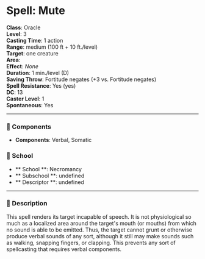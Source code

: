 
# Spell: Mute
**Class**: Oracle  
**Level**: 3  
**Casting Time**: 1 action  
**Range**: medium (100 ft + 10 ft./level)  
**Target**: one creature  
**Area**:   
**Effect**: _None_  
**Duration**: 1 min./level (D)  
**Saving Throw**: Fortitude negates (+3 vs. Fortitude negates)  
**Spell Resistance**: Yes (yes)  
**DC**: 13  
**Caster Level**: 1  
**Spontaneous**: Yes

---

### 🔮 Components
- **Components**: Verbal, Somatic

### 🏫 School
- ** School **: Necromancy
- ** Subschool **: undefined
- ** Descriptor **: undefined
---

### 📜 Description
This spell renders its target incapable of speech. It is not physiological so much as a localized area around the target's mouth (or mouths) from which no sound is able to be emitted. Thus, the target cannot grunt or otherwise produce verbal sounds of any sort, although it still may make sounds such as walking, snapping fingers, or clapping. This prevents any sort of spellcasting that requires verbal components.
